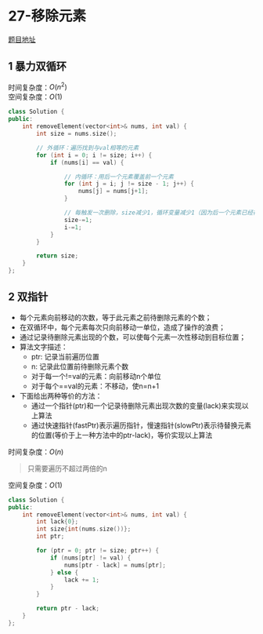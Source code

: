 # 27-移除元素

[题目地址](https://leetcode-cn.com/problems/remove-element/)

## 1 暴力双循环

时间复杂度：$O(n^2)$<br>
空间复杂度：$O(1)$

```cpp
class Solution {
public:
    int removeElement(vector<int>& nums, int val) {
        int size = nums.size();

        // 外循环：遍历找到与val相等的元素
        for (int i = 0; i != size; i++) {
            if (nums[i] == val) {

                // 内循环：用后一个元素覆盖前一个元素
                for (int j = i; j != size - 1; j++) {
                    nums[j] = nums[j+1];
                }

                // 每触发一次删除，size减少1，循环变量减少1（因为后一个元素已经被移动到当前元素的位置）
                size-=1;
                i-=1;
            }
        }

        return size;
    }
};
```


## 2 双指针
- 每个元素向前移动的次数，等于此元素之前待删除元素的个数；
- 在双循环中，每个元素每次只向前移动一单位，造成了操作的浪费；
- 通过记录待删除元素出现的个数，可以使每个元素一次性移动到目标位置；
- 算法文字描述：
	- ptr: 记录当前遍历位置
	- n: 记录此位置前待删除元素个数
	- 对于每一个!=val的元素：向前移动n个单位
	- 对于每个==val的元素：不移动，使n=n+1
- 下面给出两种等价的方法：
	- 通过一个指针(ptr)和一个记录待删除元素出现次数的变量(lack)来实现以上算法
	- 通过快速指针(fastPtr)表示遍历指针，慢速指针(slowPtr)表示待替换元素的位置(等价于上一种方法中的ptr-lack)，等价实现以上算法

时间复杂度：$O(n)$
>只需要遍历不超过两倍的n

空间复杂度：$O(1)$



```cpp
class Solution {
public:
    int removeElement(vector<int>& nums, int val) {
        int lack{0};
        int size{int(nums.size())};
        int ptr;

        for (ptr = 0; ptr != size; ptr++) {
            if (nums[ptr] != val) {
                nums[ptr - lack] = nums[ptr]; 
            } else {
                lack += 1;
            }
        }

        return ptr - lack;
    }
};

```
